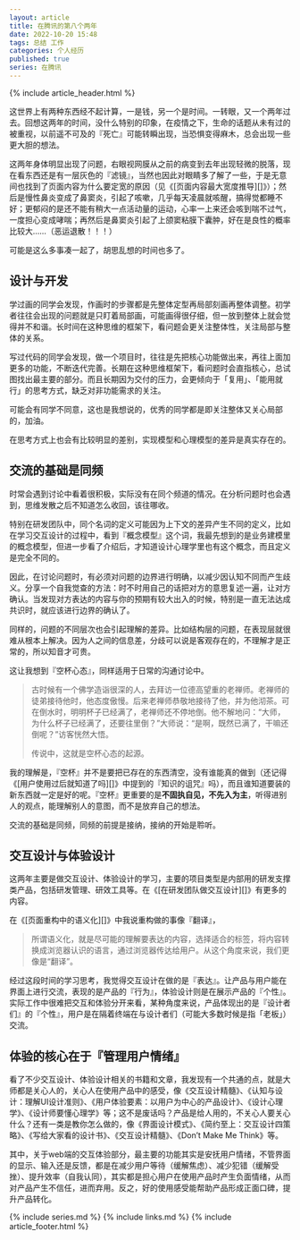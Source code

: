 ```yaml
---
layout: article
title: 在腾讯的第八个两年
date: 2022-10-20 15:48
tags: 总结 工作
categories: 个人经历
published: true
series: 在腾讯
---
```


{% include article_header.html %}

这世界上有两种东西经不起计算，一是钱，另一个是时间。一转眼，又一个两年过去。回想这两年的时间，没什么特别的印象，在疫情之下，生命的话题从未有过的被重视，以前遥不可及的『死亡』可能转瞬出现，当恐惧变得麻木，总会出现一些更大胆的想法。

这两年身体明显出现了问题，右眼视网膜从之前的病变到去年出现轻微的脱落，现在看东西还是有一层灰色的『滤镜』，当然也因此对眼睛多了解了一些，于是无意间也找到了页面内容为什么要定宽的原因（见《[页面内容最大宽度推导][]》）；然后是慢性鼻炎变成了鼻窦炎，引起了咳嗽，几乎每天凌晨就咳醒，搞得觉都睡不好；更郁闷的是还不能有稍大一点活动量的运动，心率一上来还会咳到喘不过气，一度担心变成哮喘；再然后是鼻窦炎引起了上颌窦粘膜下囊肿，好在是良性的概率比较大……（恶运退散！！！）

可能是这么多事凑一起了，胡思乱想的时间也多了。

## 设计与开发

学过画的同学会发现，作画时的步骤都是先整体定型再局部刻画再整体调整。初学者往往会出现的问题就是只盯着局部画，可能画得很仔细，但一放到整体上就会觉得并不和谐。长时间在这种思维的框架下，看问题会更关注整体性，关注局部与整体的关系。

写过代码的同学会发现，做一个项目时，往往是先把核心功能做出来，再往上面加更多的功能，不断迭代完善。长期在这种思维框架下，看问题时会直指核心，总试图找出最主要的部分。而且长期因为交付的压力，会更倾向于「复用」、「能用就行」的思考方式，缺乏对非功能需求的关注。

可能会有同学不同意，这也是我想说的，优秀的同学都是即关注整体又关心局部的，加油。

在思考方式上也会有比较明显的差别，实现模型和心理模型的差异是真实存在的。

## 交流的基础是同频

时常会遇到讨论中看着很积极，实际没有在同个频道的情况。在分析问题时也会遇到，思维发散之后不知道怎么收回，该往哪收。

特别在研发团队中，同个名词的定义可能因为上下文的差异产生不同的定义，比如在学习交互设计的过程中，看到『概念模型』这个词，我最先想到的是业务建模里的概念模型，但进一步看了介绍后，才知道设计心理学里也有这个概念，而且定义是完全不同的。

因此，在讨论问题时，有必须对问题的边界进行明确，以减少因认知不同而产生歧义。分享一个自我觉查的方法：时不时用自己的话把对方的意思复述一遍，让对方确认。当发现对方表达的内容与你的预期有较大出入的时候，特别是一直无法达成共识时，就应该进行边界的确认了。

同样的，问题的不同层次也会引起理解的差异。比如结构层的问题，在表现层就很难从根本上解决。因为人之间的信息差，分歧可以说是客观存在的，不理解才是正常的，所以知音才可贵。

这让我想到『空杯心态』，同样适用于日常的沟通讨论中。

> 古时候有一个佛学造诣很深的人，去拜访一位德高望重的老禅师。老禅师的徒弟接待他时，他态度傲慢。后来老禅师恭敬地接待了他，并为他沏茶。可在倒水时，明明杯子已经满了，老禅师还不停地倒。他不解地问：“大师，为什么杯子已经满了，还要往里倒？”大师说：“是啊，既然已满了，干嘛还倒呢？”访客恍然大悟。
> 
> 传说中，这就是空杯心态的起源。

我的理解是，『空杯』并不是要把已存在的东西清空，没有谁能真的做到（还记得《[用户使用过后就知道了吗][]》中提到的『知识的诅咒』吗），而且谁知道要装的新东西就一定是好的呢。『空杯』更重要的是**不固执自见，不先入为主**，听得进别人的观点，能理解别人的意图，而不是放弃自己的想法。

交流的基础是同频，同频的前提是接纳，接纳的开始是聆听。

## 交互设计与体验设计

这两年主要是做交互设计、体验设计的学习，主要的项目类型是内部用的研发支撑类产品，包括研发管理、研效工具等。在《[在研发团队做交互设计][]》有更多的内容。

在《[页面重构中的语义化][]》中我说重构做的事像『翻译』，

> 所谓语义化，就是尽可能的理解要表达的内容，选择适合的标签，将内容转换成浏览器认识的语言，通过浏览器传达给用户。从这个角度来说，我们更像是“翻译”。

经过这段时间的学习思考，我觉得交互设计在做的是『表达』。让产品与用户能在界面上进行交流，表现的是产品的『行为』，体验设计则是在展示产品的『个性』。实际工作中很难把交互和体验分开来看，某种角度来说，产品体现出的是『设计者们』的『个性』，用户是在隔着终端在与设计者们（可能大多数时候是指「老板」）交流。

## 体验的核心在于『管理用户情绪』

看了不少交互设计、体验设计相关的书籍和文章，我发现有一个共通的点，就是大师都是关心人的，关心人在使用产品中的感受，像《交互设计精髓》、《认知与设计：理解UI设计准则》、《用户体验要素：以用户为中心的产品设计》、《设计心理学》、《设计师要懂心理学》等；这不是废话吗？产品是给人用的，不关心人要关心什么？还有一类是教你怎么做的，像《界面设计模式》、《简约至上：交互设计四策略》、《写给大家看的设计书》、《交互设计精髓》、《Don’t Make Me Think》等。

其中，关于web端的交互体验部分，最主要的功能其实是安抚用户情绪，不管界面的显示、输入还是反馈，都是在减少用户等待（缓解焦虑）、减少犯错（缓解受挫）、提升效率（自我认同），其实都是担心用户在使用产品时产生负面情绪，从而对产品产生不信任，进而弃用。反之，好的使用感受能帮助产品形成正面口碑，提升产品转化。

{% include series.md %}
{% include links.md %}
{% include article_footer.html %}
